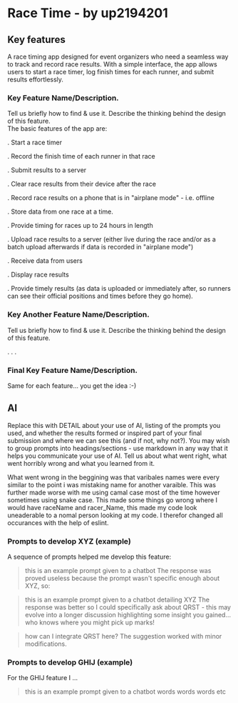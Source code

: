 # Race Time - by up2194201
## Key features
A race timing app designed for event organizers who need a seamless way to track and record race results. With a simple interface, the app allows users to start a race timer, log finish times for each runner, and submit results effortlessly.



### Key Feature Name/Description.
Tell us briefly how to find & use it.
Describe the thinking behind the design of this feature.  
The basic features of the app are:

. Start a race timer

. Record the finish time of each runner in that race

. Submit results to a server

. Clear race results from their device after the race

. Record race results on a phone that is in "airplane mode" - i.e. offline

. Store data from one race at a time.

. Provide timing for races up to 24 hours in length

. Upload race results to a server (either live during the race and/or as a batch upload afterwards if data is recorded in "airplane mode")

. Receive data from users

. Display race results

. Provide timely results (as data is uploaded or immediately after, so runners can see their official positions and times before they go home).


### Key Another Feature Name/Description.
Tell us briefly how to find & use it.
Describe the thinking behind the design of this feature.  

.
.
.
### Final Key Feature Name/Description.
Same for each feature… you get the idea :-)


## AI
Replace this with DETAIL about your use of AI, listing of the prompts you used, and whether the results formed or inspired part of your final submission and where we can see this (and if not, why not?). You may wish to group prompts into headings/sections - use markdown in any way that it helps you communicate your use of AI.  Tell us about what went right,  what went horribly wrong and what you learned from it.

What went wrong in the beggining was that varibales names were every similar to the point i was mistaking name for another varaible. This was further made worse with me using camal case most of the time however sometimes using snake case. This made some things go wrong where I would have raceName and racer_Name, this made my code look uneaderable to a nomal person looking at my code. I therefor changed all occurances with the help of eslint.  

### Prompts to develop XYZ (example)
A sequence of prompts helped me develop this feature:

>  this is an example prompt given to a chatbot
The response was proved useless because the prompt wasn't specific enough about XYZ, so:

>  this is an example prompt given to a chatbot detailing XYZ
The response was better so I could specifically ask about QRST - this may evolve into a longer discussion highlighting some insight you gained… who knows where you might pick up marks!

>  how can I integrate QRST here?
The suggestion worked with minor modifications.

### Prompts to develop GHIJ (example)
For the GHIJ feature I ...

>  this is an example prompt given to a chatbot
words words words etc
